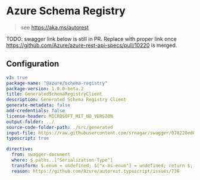 # Azure Schema Registry

> see https://aka.ms/autorest

TODO: swagger link below is still in PR. Replace with proper link once
https://github.com/Azure/azure-rest-api-specs/pull/10220 is merged.

## Configuration

```yaml
v3: true
package-name: "@azure/schema-registry"
package-version: 1.0.0-beta.2
title: GeneratedSchemaRegistryClient
description: Generated Schema Registry Client
generate-metadata: false
add-credentials: false
license-header: MICROSOFT_MIT_NO_VERSION
output-folder: ../
source-code-folder-path: ./src/generated
input-file: https://raw.githubusercontent.com/srnagar/swagger/078220ed6ed03cc29dd9059adc7f3485ee061bc8/schema_registry.json
typescript: true
```

```yaml
directive:
  from: swagger-document
  where: $.paths..["Serialization-Type"]
  transform: $.enum = undefined; $["x-ms-enum"] = undefined; return $;
  reason: https://github.com/Azure/autorest.typescript/issues/736
```
